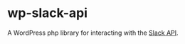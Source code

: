 # wp-slack-api
A WordPress php library for interacting with the [Slack API](https://api.slack.com/).
